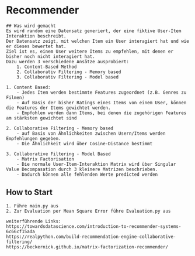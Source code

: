 # Recommender

    ## Was wird gemacht
    Es wird random eine Datensatz generiert, der eine fiktive User-Item Interaktion beschreibt. 
    Der Datensatz zeigt, mit welchen Item ein User interagiert hat und wie er dieses bewertet hat. 
    Ziel ist es, einem User weitere Items zu empfehlen, mit denen er bisher noch nicht interagiert hat. 
    Dazu werden 3 verschiedene Ansätze ausprobiert: 
        1. Content-Based Method
        2. Collaborativ Filtering - Memory based 
        3. Collaborativ Filtering - Model based

    1. Content Based: 
        - Jedes Item werden bestimmte Features zugeordnet (z.B. Genres zu Filmen)
        - Auf Basis der bisher Ratings eines Items von einem User, können die Features der Items gewichtet werden. 
        - Empfohlen werden dann Items, bei denen die zugehörigen Features am stärksten gewichtet sind
  
    2. Collaborative Filtering - Memory based
        - auf Basis von Ähnlichkeiten zwischen Usern/Items werden Empfehlungen gegeben.
        - Die Ähnlichkeit wird über Cosine-Distance bestimmt 
  
    3. Collaborative Filtering - Model Based 
        - Matrix Factorisation 
        - Die normale User-Item-Interaktion Matrix wird über Singular Value Decompasation durch 3 kleinere Matrizen beschrieben. 
        - Dadurch können alle fehlenden Werte predicted werden
  
  ## How to Start
    1. Führe main.py aus 
    2. Zur Evaluation per Mean Square Error führe Evaluation.py aus

    weiterführende Links: 
    https://towardsdatascience.com/introduction-to-recommender-systems-6c66cf15ada
    https://realpython.com/build-recommendation-engine-collaborative-filtering/
    https://beckernick.github.io/matrix-factorization-recommender/